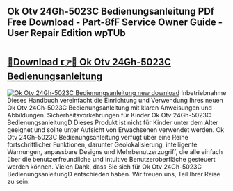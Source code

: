 ## Ok Otv 24Gh-5023C Bedienungsanleitung PDf Free Download - Part-8fF Service Owner Guide - User Repair Edition wpTUb

# <h2><a href="http://df23k08.blite.top/?on=Ok+Otv+24Gh-5023C+Bedienungsanleitung">🔗Download 👉🔴 Ok Otv 24Gh-5023C Bedienungsanleitung</a></h2>

[![Ok Otv 24Gh-5023C Bedienungsanleitung new download](https://i.imgur.com/lujVjoI.png)](http://df23k08.blite.top/?on=Ok+Otv+24Gh-5023C+Bedienungsanleitung)
Inbetriebnahme Dieses Handbuch vereinfacht die Einrichtung und Verwendung Ihres neuen Ok Otv 24Gh-5023C Bedienungsanleitung mit klaren Anweisungen und Abbildungen. Sicherheitsvorkehrungen für Kinder Ok Otv 24Gh-5023C BedienungsanleitungD Dieses Produkt ist nicht für Kinder unter dem Alter geeignet und sollte unter Aufsicht von Erwachsenen verwendet werden. Ok Otv 24Gh-5023C Bedienungsanleitung verfügt über eine Reihe fortschrittlicher Funktionen, darunter Geolokalisierung, intelligente Warnungen, anpassbare Designs und Mehrbenutzerzugriff, die alle einfach über die benutzerfreundliche und intuitive Benutzeroberfläche gesteuert werden können. Vielen Dank, dass Sie sich für Ok Otv 24Gh-5023C BedienungsanleitungD entschieden haben. Wir freuen uns, Teil Ihrer Reise zu sein.
